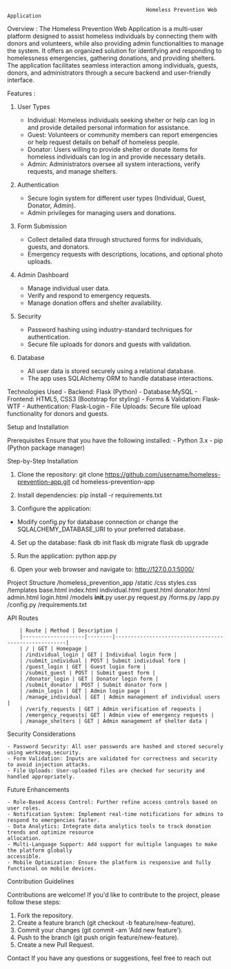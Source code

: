                                                  Homeless Prevention Web Application
                                                                        
Overview : 
The Homeless Prevention Web Application is a multi-user platform designed to assist homeless individuals by connecting them with donors and volunteers, while also providing admin
functionalities to manage the system. It offers an organized solution for identifying and responding to homelessness emergencies, gathering donations, and providing shelters. The application facilitates seamless interaction among individuals, guests, donors, and administrators through a secure backend and user-friendly interface.

Features :

1. User Types
    - Individual: Homeless individuals seeking shelter or help can log in and provide detailed personal
    information for assistance.
    - Guest: Volunteers or community members can report emergencies or help request details on
    behalf of homeless people.
    - Donator: Users willing to provide shelter or donate items for homeless individuals can log in and
    provide necessary details.
    - Admin: Administrators oversee all system interactions, verify requests, and manage shelters.
      
2. Authentication
    - Secure login system for different user types (Individual, Guest, Donator, Admin).
    - Admin privileges for managing users and donations.
      
3. Form Submission
    - Collect detailed data through structured forms for individuals, guests, and donators.
    - Emergency requests with descriptions, locations, and optional photo uploads.
      
4. Admin Dashboard
    - Manage individual user data.
    - Verify and respond to emergency requests.
    - Manage donation offers and shelter availability.
      
5. Security
    - Password hashing using industry-standard techniques for authentication.
    - Secure file uploads for donors and guests with validation.
      
6. Database
    - All user data is stored securely using a relational database.
    - The app uses SQLAlchemy ORM to handle database interactions.
      
Technologies Used
    - Backend: Flask (Python)
    - Database:MySQL
    - Frontend: HTML5, CSS3 (Bootstrap for styling)
    - Forms & Validation: Flask-WTF
    - Authentication: Flask-Login
    - File Uploads: Secure file upload functionality for donors and guests.
    
Setup and Installation

Prerequisites
    Ensure that you have the following installed:
    - Python 3.x
    - pip (Python package manager)
    
Step-by-Step Installation

1. Clone the repository:
git clone https://github.com/username/homeless-prevention-app.git
cd homeless-prevention-app

2. Install dependencies:
pip install -r requirements.txt

3. Configure the application:
- Modify config.py for database connection or change the SQLALCHEMY_DATABASE_URI to your preferred database.
  
4. Set up the database:
flask db init
flask db migrate
flask db upgrade

6. Run the application:
python app.py

8. Open your web browser and navigate to:
http://127.0.0.1:5000/

Project Structure
        /homeless_prevention_app
        /static
        /css
        styles.css
        /templates
        base.html
        index.html
        individual.html
        guest.html
        donator.html
        admin.html
        login.html
        /models
        __init__.py
        user.py
        request.py
        /forms.py
        /app.py
        /config.py
        /requirements.txt
        
API Routes

        | Route | Method | Description |
        |--------------------|--------|------------------------------------------------------|
        | / | GET | Homepage |
        | /individual_login | GET | Individual login form |
        | /submit_individual | POST | Submit individual form |
        | /guest_login | GET | Guest login form |
        | /submit_guest | POST | Submit guest form |
        | /donator_login | GET | Donator login form |
        | /submit_donator | POST | Submit donator form |
        | /admin_login | GET | Admin login page |
        | /manage_individual | GET | Admin management of individual users |
        | /verify_requests | GET | Admin verification of requests |
        | /emergency_requests| GET | Admin view of emergency requests |
        | /manage_shelters | GET | Admin management of shelter data |
        
Security Considerations

    - Password Security: All user passwords are hashed and stored securely using werkzeug.security.
    - Form Validation: Inputs are validated for correctness and security to avoid injection attacks.
    - File Uploads: User-uploaded files are checked for security and handled appropriately.
    
Future Enhancements

    - Role-Based Access Control: Further refine access controls based on user roles.
    - Notification System: Implement real-time notifications for admins to respond to emergencies faster.
    - Data Analytics: Integrate data analytics tools to track donation trends and optimize resource
    allocation.
    - Multi-Language Support: Add support for multiple languages to make the platform globally
    accessible.
    - Mobile Optimization: Ensure the platform is responsive and fully functional on mobile devices.
    
Contribution Guidelines

Contributions are welcome! If you'd like to contribute to the project, please follow these steps:
1. Fork the repository.
2. Create a feature branch (git checkout -b feature/new-feature).
3. Commit your changes (git commit -am 'Add new feature').
4. Push to the branch (git push origin feature/new-feature).
5. Create a new Pull Request.
  
Contact
If you have any questions or suggestions, feel free to reach out
